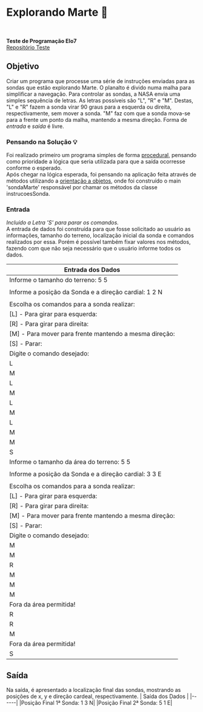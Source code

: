 # Explorando Marte :rocket:

<br>

**Teste de Programação Elo7**    
[Repositório Teste](https://gist.github.com/elo7-developer/1a40c96a5d062b69f02c "Clique Aqui")

## Objetivo
Criar um programa que processe uma série de instruções enviadas para as sondas que estão explorando Marte.
O planalto é divido numa malha para simplificar a navegação. 
Para controlar as sondas, a NASA envia uma simples sequência de letras. As letras possíveis são "L", "R" e "M". Destas, "L" e "R" fazem a sonda virar 90 graus para a esquerda ou direita, respectivamente, sem mover a sonda. "M" faz com que a sonda mova-se para a frente um ponto da malha, mantendo a mesma direção.
Forma de *entrada* e *saída* é livre.

### Pensando na Solução :bulb:
Foi realizado primeiro um programa simples de forma [procedural](https://github.com/DottaMP/SondaMarte/tree/main/procedural "Clique Aqui"), pensando como prioridade a lógica que seria utilizada para que a saída ocorresse conforme o esperado.    
Após chegar na lógica esperada, foi pensando na aplicação feita através de métodos utilizando a [orientação a objetos](https://github.com/DottaMP/SondaMarte/tree/main/Orientado%20a%20Objetos/src/sondaMarte "Clique Aqui"), onde foi construído o main 'sondaMarte' responsável por chamar os métodos da classe instrucoesSonda.

### Entrada
*Incluído a Letra 'S' para parar os comandos.*    
A entrada de dados foi construída para que fosse solicitado ao usuário as informações, tamanho do terreno, localização inicial da sonda e comandos realizados por essa. Porém é possível também fixar valores nos métodos, fazendo com que não seja necessário que o usuário informe todos os dados.    

| Entrada dos Dados |  
|------|
|Informe o tamanho do terreno: 5 5|
||
|Informe a posição da Sonda e a direção cardial: 1 2 N|
||
|Escolha os comandos para a sonda realizar:| 
|[L] - Para girar para esquerda: |
|[R] - Para girar para direita: |
|[M] - Para mover para frente mantendo a mesma direção: |
|[S] - Parar: |
|Digite o comando desejado: |
|L|
|M|
|L|
|M|
|L|
|M|
|L|
|M|
|M|
|S|
|Informe o tamanho da área do terreno: 5 5|
||
|Informe a posição da Sonda e a direção cardial: 3 3 E|
||
|Escolha os comandos para a sonda realizar:| 
|[L] - Para girar para esquerda: |
|[R] - Para girar para direita: |
|[M] - Para mover para frente mantendo a mesma direção: |
|[S] - Parar: |
|Digite o comando desejado: |
|M|
|M|
|R|
|M|
|M|
|M|
|Fora da área permitida!|
|R|
|R|
|M|
|Fora da área permitida!|
|S| 
 
## Saída
Na saída, é apresentado a localização final das sondas, mostrando as posições de x, y e direção cardeal, respectivamente.
| Saída dos Dados | 
|------|
|Posição Final 1ª Sonda: 1 3 N|
|Posição Final 2ª Sonda: 5 1 E|
